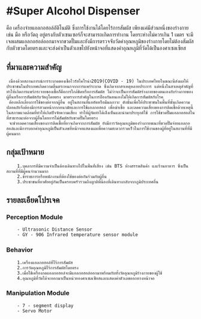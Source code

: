 # #Super Alcohol Dispenser
คือ เครื่องจ่ายแอลกอฮอล์อัติโนมัติ ซึ่งการใช้งานได้โดยไร้การสัมผัส เพียงแค่มีส่วนหนึ่งของร่างกาย เช่น มือ หรือวัตถุ อยู่ตรงกับตัวเซนเซอร์ก็จะสามารถเกิดการทำงาน โดยระห่างไม่ควรเกิน 1 เมตร จะมีเจลผสมแอลกอฮอล์ออกมาจากขวดปั๊มและยังมีการตรวจจับวัดค่าอุณหภูมิของร่างกายโดยไม่ต้องสัมผัสกับตัวขวดโดยตรงและจะส่งค่าเป็นตัวเลขไปยังหน้าจอที่แสดงค่าอุณหภูมิที่วัดได้เป็นองศาเซลเซียส

## ที่มาและความสำคัญ
     เนื่องด้วยสถานการณ์การระบาดของเชื้อไวรัสโคโรน่า2019(COVID - 19) ในประเทศไทยในขณะนี้ส่งผลให้ประชาชนในประเทศเกิดความตื่นตระหนกจากการแพร่ระบาด ซึ่งเกิดจากสาเหตุหลายประการ แต่หนึ่งในสาเหตุสำคัญที่ทำให้เกิดการแพร่กระจายของเชื้อก็คือการใกล้ชิดหรือการสัมผัส ไม่ว่าจะเป็นการสัมผัสร่างกายของตนเองกับร่างกายของผู้อื่นหรือการสัมผัสกับวัตถุโดยตรง มาตราการสำคัญในการป้องกันตนเองไม่ให้เกิดการสัมผัสกับโรค
     ต้องหลีกเลี่ยงการใช้ของต่อจากผู้อื่น อยู่ในสถานที่แออัดหรือมีมลภาวะ ดังนั้นเพื่อให้ประชาชนในพื้นที่นั้นเกิดความปลอดภัยจึงต้องมีการสวมหน้ากากอนามัยและการใช้แอลกอฮอล์ เพื่อฆ่าเชื้อ และลดความเสี่ยงของการติดเชื้อด้วยเหตุนี้ในสภาพแวดล้อมที่ทำให้เกิดปัจจัยความเสี่ยง ทำให้ผู้จัดทำได้เล็งเห็นและนำมาประยุกต์ใช้ การใช้ขวดปั๊มแอลกอฮอล์ในที่สาธารณะต่อจากผู้อื่นโดยการไม่สัมผัสกับขวดปั๊มโดยตรง
     จะช่วยลดความเสี่ยงของการติดเชื้อที่อาจเกิดจากการสัมผัส ยังมีการวัดอุณหภูมิของร่างกายขณะที่ขวดปั๊มจ่ายแอลกอฮอล๋และมีการบอกค่าอุณหภูมิเป็นตัวเลขที่หน้าจอแสดงผลเพื่อความสะดวกรวดเร็วในการใช้งานของผู้ที่อยู่ในสถานที่ที่มีผู้คนมาก
     

## กลุ่มเป้าหมาย
        1.บุคลากรที่มีความจำเป็นต้องเดินทางไปในพื้นที่เสี่ยง เช่น BTS ห้างสรรพสินค้า และร้านอาหาร ซึ่งเป็นสถานที่ที่มีผู้คนจำนวนมาก
        2.ข้าราชการหรือพนักงานที่ต้องใช้ของต่อกันร่วมกับผู้อื่น
        3.ประชาชนที่อาศัยอยู่กันเป็นครอบครัวรวมถึงญาติพี่น้องที่เดินทางกลับจากภูมิประเทศอื่น
        
## รายละเอียดโปรเจค
### Perception Module
        - Ultrasonic Distance Sensor
        - GY - 906 Infrared temperature sensor module
### Behavior
        1.เครื่องแอลกอฮอล์ที่ไร้การสัมผัส
	    2.การวัดอุณหภูมิไร้การสัมผัสโดยตรง
	    3.เมื่อใช้เครื่องกดแอลกอฮอล์จะมีแอลกอฮอล์ออกมาพร้อมกับทั้งวัดอุณหภูมิร่างกายของผู้ใช้ 
	    4.อุณหภูมิที่วัดได้จะออกมาเป็นหน่วยองศาเซลเซียสและแสดงค่าตัวเลขออกทางหน้าจอ
### Manipulation Module
        - 7 - segment display
        - Servo Motor



[flowchart]: https://github.com/mananssnay/SuperAlcoholDispenser/blob/master/flowchart/flowchart.svg "Flowchart"

